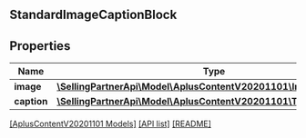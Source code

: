 ## StandardImageCaptionBlock

## Properties

Name | Type | Description | Notes
------------ | ------------- | ------------- | -------------
**image** | [**\SellingPartnerApi\Model\AplusContentV20201101\ImageComponent**](ImageComponent.md) |  | [optional]
**caption** | [**\SellingPartnerApi\Model\AplusContentV20201101\TextComponent**](TextComponent.md) |  | [optional]

[[AplusContentV20201101 Models]](../) [[API list]](../../Api) [[README]](../../../README.md)
